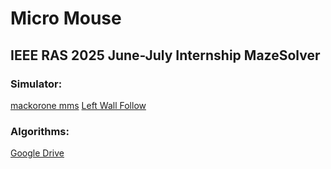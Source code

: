 # Micro Mouse
## IEEE RAS 2025 June-July Internship MazeSolver


### Simulator:
[mackorone mms](https://github.com/mackorone/mms)
[Left Wall Follow](https://github.com/mackorone/mms-c)

### Algorithms:
[Google Drive](https://drive.google.com/drive/folders/18SRcX6nj17iVsXRD_xhRO2HTyBlENPvE?usp=drive_link)
